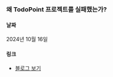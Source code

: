 ### 왜 TodoPoint 프로젝트를 실패했는가?

#### 날짜

2024년 10월 16일

#### 링크

- [블로그 보기](https://s0okju.github.io/p/basic-spring-1/)
